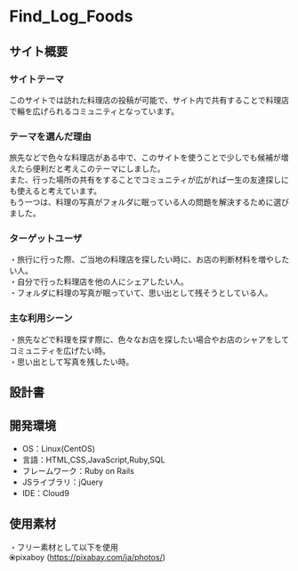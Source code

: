 # Find_Log_Foods

## サイト概要
### サイトテーマ
このサイトでは訪れた料理店の投稿が可能で、サイト内で共有することで料理店で輪を広げられるコミュニティとなっています。

### テーマを選んだ理由
旅先などで色々な料理店がある中で、このサイトを使うことで少しでも候補が増えたら便利だと考えこのテーマにしました。  
また、行った場所の共有をすることでコミュニティが広がれば一生の友達探しにも使えると考えています。  
もう一つは、料理の写真がフォルダに眠っている人の問題を解決するために選びました。

### ターゲットユーザ
・旅行に行った際、ご当地の料理店を探したい時に、お店の判断材料を増やしたい人。  
・自分で行った料理店を他の人にシェアしたい人。  
・フォルダに料理の写真が眠っていて、思い出として残そうとしている人。

### 主な利用シーン
・旅先などで料理を探す際に、色々なお店を探したい場合やお店のシャアをしてコミュニティを広げたい時。  
・思い出として写真を残したい時。

## 設計書
<!--テーマを設定・提出する時点では不要です-->

## 開発環境
- OS：Linux(CentOS)
- 言語：HTML,CSS,JavaScript,Ruby,SQL
- フレームワーク：Ruby on Rails
- JSライブラリ：jQuery
- IDE：Cloud9

## 使用素材
・フリー素材として以下を使用  
 ⦿pixaboy (https://pixabay.com/ja/photos/)
